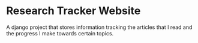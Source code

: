 # Research Tracker Website
A django project that stores information tracking the articles that I read and the progress I make towards certain topics.

